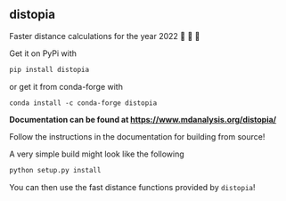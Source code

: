 distopia
--------

Faster distance calculations for the year 2022 🚀 🚀 🚀 

Get it on PyPi with 

```bash
pip install distopia
```

or get it from conda-forge with


```
conda install -c conda-forge distopia
```

**Documentation can be found at https://www.mdanalysis.org/distopia/**

Follow the instructions in the documentation for building from source! 

A very simple build might look like the following


```bash
python setup.py install

```

You can then use the fast distance functions provided by `distopia`!
